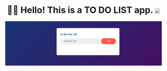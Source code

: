  # <div align="center"> 👨‍🎓 Hello! This is a TO DO LIST app. <img src="https://media.giphy.com/media/hvRJCLFzcasrR4ia7z/giphy.gif" height="25px"></div>

 <img src="Preview.png"> 